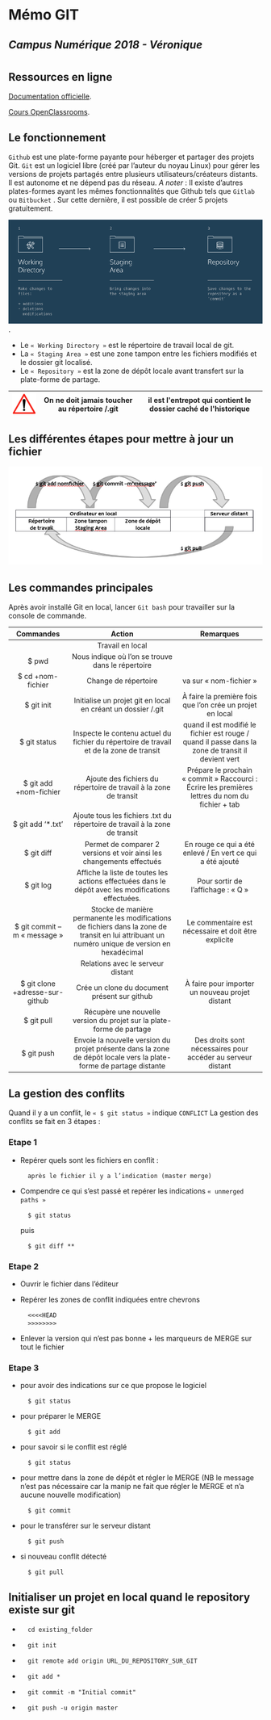 # Mémo GIT
## *Campus Numérique 2018 - Véronique*
#
## Ressources en ligne

[Documentation officielle](https://git-scm.com/doc).

[Cours OpenClassrooms](https://openclassrooms.com/courses/gerez-vos-codes-source-avec-git).

## Le fonctionnement
`Github` est une plate-forme payante pour héberger et partager des projets Git.
`Git` est un logiciel libre (créé par l’auteur du noyau Linux) pour gérer les versions de projets partagés entre plusieurs utilisateurs/créateurs distants. Il est autonome et ne dépend pas du réseau.
*A noter* : Il existe d’autres plates-formes ayant les mêmes fonctionnalités que Github tels que  `Gitlab` ou `Bitbucket` . Sur cette dernière, il est possible de créer 5 projets gratuitement. 

![Shema global du fonctionnement de Git](images/ssh-git/shema-global.png).

* Le `« Working Directory »` est le répertoire de travail local de git.
* La `« Staging Area »` est une zone tampon entre les fichiers modifiés et le dossier git localisé. 
* Le `« Repository »` est la zone de dépôt locale avant transfert sur la plate-forme de partage.

| ![Danger](images/danger50.png)        | On ne doit jamais toucher au répertoire /.git | il est l'entrepot qui contient le dossier caché de l'historique           | 
| ------------- |:-------------:|:-------------: |
## Les différentes étapes pour mettre à jour un fichier
![Danger](images/ssh-git/shema-maj.png)
## Les commandes principales
Après avoir installé Git en local, lancer `Git bash` pour travailler sur la console de commande.

| Commandes        | Action          | Remarques  |
| :-------------: |:-------------:| :-----:|
|| Travail en local| 
|$ pwd | Nous indique où l’on se trouve dans le répertoire |
|$ cd  +nom-fichier |Change de répertoire|va sur « nom-fichier »|
|$ git init|Initialise un projet git en local en créant un dossier /.git|À faire la première fois que l’on crée un projet en local|
|$ git status|Inspecte le contenu actuel du fichier du répertoire de travail et de la zone de transit|quand il est modifié le fichier est rouge / quand il passe dans la zone de transit il devient vert|
|$ git add +nom-fichier|Ajoute des fichiers du répertoire de travail à la zone de transit|Prépare le prochain « commit » Raccourci : Écrire les premières lettres du nom du fichier + tab|
|$ git add ‘*.txt’|Ajoute tous les fichiers .txt du répertoire de travail à la zone de transit||
|$ git diff|Permet de comparer 2 versions et voir ainsi les changements effectués |En rouge ce qui a été enlevé / En vert ce qui a été ajouté|
|$ git log|Affiche la liste de toutes  les actions effectuées dans le dépôt avec les modifications effectuées.|Pour sortir de l’affichage : « Q »|
|$ git commit –m « message »|Stocke de manière permanente les modifications de fichiers dans la zone de transit en lui attribuant un numéro unique de version en hexadécimal|Le commentaire est nécessaire et doit être explicite|
||Relations avec le serveur distant|
|$ git clone +adresse-sur-github|Crée un clone du document présent sur github|À faire pour importer un nouveau projet distant|
|$ git pull|Récupère une nouvelle version du projet sur la plate-forme de partage||
|$ git push|Envoie la nouvelle version du projet présente dans la zone de dépôt locale vers la plate-forme de partage distante|Des droits sont nécessaires pour accéder au serveur distant|

## La gestion des conflits
Quand il y a un conflit, le `« $ git status »` indique `CONFLICT`
La gestion des conflits se fait en 3 étapes : 
### Etape 1
* Repérer quels sont les fichiers en conflit : 
    
        après le fichier il y a l’indication (master merge)
* Compendre ce qui s’est passé et repérer les indications `« unmerged paths »`
        
        $ git status
        
    puis

        $ git diff **
### Etape 2
* Ouvrir le fichier dans l’éditeur
* Repérer les zones de conflit indiquées entre chevrons

        <<<<HEAD
        >>>>>>>>
* Enlever la version qui n’est pas bonne + les marqueurs de MERGE sur tout le fichier
### Etape 3
* pour avoir des indications sur ce que propose le logiciel

        $ git status
* pour préparer le MERGE

        $ git add
* pour savoir si le conflit est réglé

        $ git status
* pour mettre dans la zone de dépôt et régler le MERGE (NB le message n’est pas nécessaire car la manip ne fait que régler le MERGE et n’a aucune nouvelle modification)

        $ git commit 
* pour le transférer sur le serveur distant

        $ git push
* si nouveau conflit détecté

        $ git pull  

## Initialiser un projet en local quand le repository existe sur git

*       cd existing_folder

*       git init
*       git remote add origin URL_DU_REPOSITORY_SUR_GIT
*       git add *
*       git commit -m "Initial commit"
*       git push -u origin master